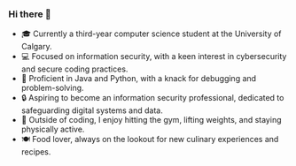### Hi there 👋

- 🎓 Currently a third-year computer science student at the University of Calgary.
- 💻 Focused on information security, with a keen interest in cybersecurity and secure coding practices.
- 🌟 Proficient in Java and Python, with a knack for debugging and problem-solving.
- 🔒 Aspiring to become an information security professional, dedicated to safeguarding digital systems and data.
- 💪 Outside of coding, I enjoy hitting the gym, lifting weights, and staying physically active.
- 🍽️ Food lover, always on the lookout for new culinary experiences and recipes.
